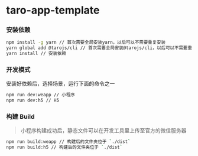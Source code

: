 # taro-app-template

### 安装依赖

```bash
npm install -g yarn // 首次需要全局安装yarn，以后可以不需要重复安装
yarn global add @tarojs/cli // 首次需要全局安装@tarojs/cli，以后可以不需要重复安装
yarn install // 安装依赖
```

### 开发模式

安装好依赖后，选择场景，运行下面的命令之一

```bash
npm run dev:weapp // 小程序
npm run dev:h5 // H5
```

### 构建 Build

> 小程序构建成功后，静态文件可以在开发工具里上传至官方的微信服务器

```bash
npm run build:weapp // 构建后的文件夹位于 `./dist`
npm run build:h5 // 构建后的文件夹位于 `./dist`
```
